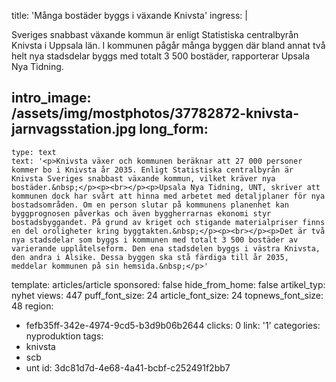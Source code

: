 title: 'Många bostäder byggs i växande Knivsta'
ingress: |
  <p>Sveriges snabbast växande kommun är enligt Statistiska centralbyrån Knivsta i Uppsala län. I kommunen pågår många byggen där bland annat två helt nya stadsdelar byggs med totalt 3 500 bostäder, rapporterar Upsala Nya Tidning.
  </p>
  
intro_image: /assets/img/mostphotos/37782872-knivsta-jarnvagsstation.jpg
long_form:
  -
    type: text
    text: '<p>Knivsta växer och kommunen beräknar att 27 000 personer kommer bo i Knivsta år 2035. Enligt Statistiska centralbyrån är Knivsta Sveriges snabbast växande kommun, vilket kräver nya bostäder.&nbsp;</p><p><br></p><p>Upsala Nya Tidning, UNT, skriver att kommunen dock har svårt att hinna med arbetet med detaljplaner för nya bostadsområden. Om en person slutar på kommunens planenhet kan byggprognosen påverkas och även byggherrarnas ekonomi styr bostadsbyggandet. På grund av kriget och stigande materialpriser finns en del oroligheter kring byggtakten.&nbsp;</p><p><br></p><p>Det är två nya stadsdelar som byggs i kommunen med totalt 3 500 bostäder av varierande upplåtelseform. Den ena stadsdelen byggs i västra Knivsta, den andra i Alsike. Dessa byggen ska stå färdiga till år 2035, meddelar kommunen på sin hemsida.&nbsp;</p>'
template: articles/article
sponsored: false
hide_from_home: false
artikel_typ: nyhet
views: 447
puff_font_size: 24
article_font_size: 24
topnews_font_size: 48
region:
  - fefb35ff-342e-4974-9cd5-b3d9b06b2644
clicks: 0
link: '1'
categories: nyproduktion
tags:
  - knivsta
  - scb
  - unt
id: 3dc81d7d-4e68-4a41-bcbf-c252491f2bb7
